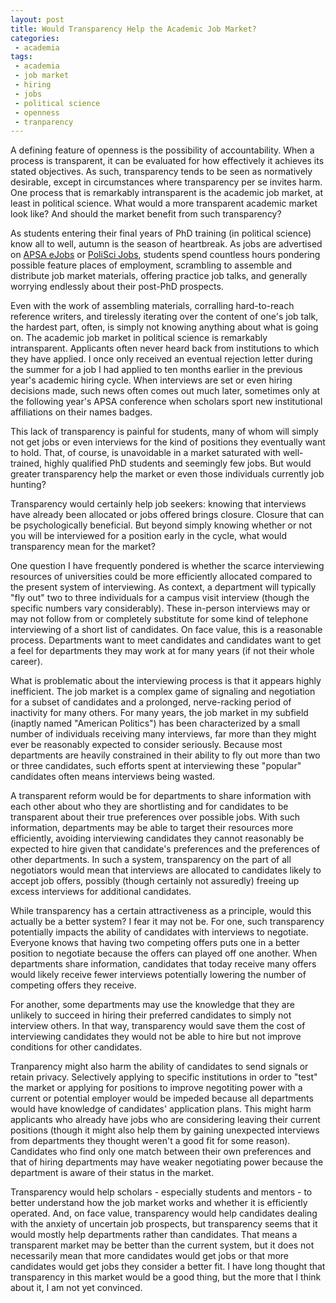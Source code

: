 ```yaml
---
layout: post
title: Would Transparency Help the Academic Job Market?
categories:
 - academia
tags:
 - academia
 - job market
 - hiring
 - jobs
 - political science
 - openness
 - tranparency
---
```


A defining feature of openness is the possibility of accountability. When a process is transparent, it can be evaluated for how effectively it achieves its stated objectives. As such, transparency tends to be seen as normatively desirable, except in circumstances where transparency per se invites harm. One process that is remarkably intransparent is the academic job market, at least in political science. What would a more transparent academic market look like? And should the market benefit from such transparency?

As students entering their final years of PhD training (in political science) know all to well, autumn is the season of heartbreak. As jobs are advertised on [APSA eJobs](http://www.apsanet.org/eJobs) or [PoliSci Jobs](http://polscijobs.info/?ckattempt=1), students spend countless hours pondering possible feature places of employment, scrambling to assemble and distribute job market materials, offering practice job talks, and generally worrying endlessly about their post-PhD prospects.

Even with the work of assembling materials, corralling hard-to-reach reference writers, and tirelessly iterating over the content of one's job talk, the hardest part, often, is simply not knowing anything about what is going on. The academic job market in political science is remarkably intransparent. Applicants often never heard back from institutions to which they have applied. I once only received an eventual rejection letter during the summer for a job I had applied to ten months earlier in the previous year's academic hiring cycle. When interviews are set or even hiring decisions made, such news often comes out much later, sometimes only at the following year's APSA conference when scholars sport new institutional affiliations on their names badges.

This lack of transparency is painful for students, many of whom will simply not get jobs or even interviews for the kind of positions they eventually want to hold. That, of course, is unavoidable in a market saturated with well-trained, highly qualified PhD students and seemingly few jobs. But would greater transparency help the market or even those individuals currently job hunting?

Transparency would certainly help job seekers: knowing that interviews have already been allocated or jobs offered brings closure. Closure that can be psychologically beneficial. But beyond simply knowing whether or not you will be interviewed for a position early in the cycle, what would transparency mean for the market?

One question I have frequently pondered is whether the scarce interviewing resources of universities could be more efficiently allocated compared to the present system of interviewing. As context, a department will typically "fly out" two to three individuals for a campus visit interview (though the specific numbers vary considerably). These in-person interviews may or may not follow from or completely substitute for some kind of telephone interviewing of a short list of candidates. On face value, this is a reasonable process. Departments want to meet candidates and candidates want to get a feel for departments they may work at for many years (if not their whole career).

What is problematic about the interviewing process is that it appears highly inefficient. The job market is a complex game of signaling and negotiation for a subset of candidates and a prolonged, nerve-racking period of inactivity for many others. For many years, the job market in my subfield (inaptly named "American Politics") has been characterized by a small number of individuals receiving many interviews, far more than they might ever be reasonably expected to consider seriously. Because most departments are heavily constrained in their ability to fly out more than two or three candidates, such efforts spent at interviewing these "popular" candidates often means interviews being wasted.

A transparent reform would be for departments to share information with each other about who they are shortlisting and for candidates to be transparent about their true preferences over possible jobs. With such information, departments may be able to target their resources more efficiently, avoiding interviewing candidates they cannot reasonably be expected to hire given that candidate's preferences and the preferences of other departments. In such a system, transparency on the part of all negotiators would mean that interviews are allocated to candidates likely to accept job offers, possibly (though certainly not assuredly) freeing up excess interviews for additional candidates.

While transparency has a certain attractiveness as a principle, would this actually be a better system? I fear it may not be. For one, such transparency potentially impacts the ability of candidates with interviews to negotiate. Everyone knows that having two competing offers puts one in a better position to negotiate because the offers can played off one another. When departments share information, candidates that today receive many offers would likely receive fewer interviews potentially lowering the number of competing offers they receive. 

For another, some departments may use the knowledge that they are unlikely to succeed in hiring their preferred candidates to simply not interview others. In that way, transparency would save them the cost of interviewing candidates they would not be able to hire but not improve conditions for other candidates.

Tranparency might also harm the ability of candidates to send signals or retain privacy. Selectively applying to specific institutions in order to "test" the market or applying for positions to improve negotiting power with a current or potential employer would be impeded because all departments would have knowledge of candidates' application plans. This might harm applicants who already have jobs who are considering leaving their current positions (though it might also help them by gaining unexpected interviews from departments they thought weren't a good fit for some reason). Candidates who find only one match between their own preferences and that of hiring departments may have weaker negotiating power because the department is aware of their status in the market.

Transparency would help scholars - especially students and mentors - to better understand how the job market works and whether it is efficiently operated. And, on face value, transparency would help candidates dealing with the anxiety of uncertain job prospects, but transparency seems that it would mostly help departments rather than candidates. That means a transparent market may be better than the current system, but it does not necessarily mean that more candidates would get jobs or that more candidates would get jobs they consider a better fit. I have long thought that transparency in this market would be a good thing, but the more that I think about it, I am not yet convinced.

